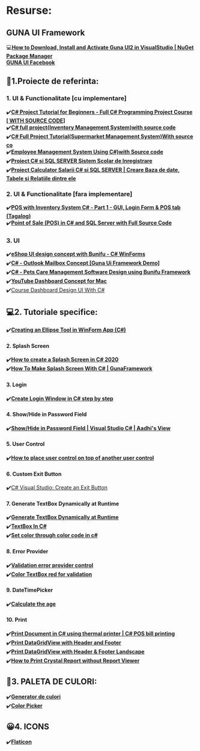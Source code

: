 # Resurse:

## GUNA UI Framework
💻[**How to Download, Install and Activate Guna UI2 in VisualStudio | NuGet Package Manager**](https://www.youtube.com/watch?v=KwY41mFMGAU&ab_channel=SobatdataTechnologies)</br>
[**GUNA UI Facebook**](https://www.facebook.com/GunaUI/)</br>

## 🎯1.Proiecte de referinta:
### 1. UI & Functionalitate [cu implementare]
✔️[**C# Project Tutorial for Beginners - Full C# Programming Project Course [ WITH SOURCE CODE]**](https://www.youtube.com/watch?v=YDNA9VYyOME&ab_channel=1BestCsharpblog)</br>
✔️[**C# full project(Inventory Management System)with source code**](https://www.youtube.com/watch?v=qLNLWw82NeE&ab_channel=MyCodeSpace)</br>
✔️[**C# Full Project Tutorial(Supermarket Management System)With source co**](https://www.youtube.com/watch?v=i4YHCa92BdM&ab_channel=MyCodeSpace)</br>
✔️[**Employee Management System Using C#)with Source code**](https://www.youtube.com/watch?v=dmT8CTSP474&ab_channel=MyCodeSpace)</br>
✔️[**Proiect C# si SQL SERVER Sistem Scolar de Inregistrare**](https://www.youtube.com/watch?v=NolEHLia_KM&list=PL6XxVO5VsLuYw0KLT19Bnzf8TzTmmtcQ-&ab_channel=lectiideinformatica)</br>
✔️[**Proiect Calculator Salarii C# si SQL SERVER | Creare Baza de date, Tabele si Relatiile dintre ele**](https://www.youtube.com/watch?v=ifUj0Y_Za7c&list=PL6XxVO5VsLuYj0F98omiMV-kAlnDXnWG8&ab_channel=lectiideinformatica)</br>


### 2. UI & Functionalitate [fara implementare]
✔️[**POS with Inventory System C# - Part 1 - GUI, Login Form & POS tab (Tagalog)**](https://www.youtube.com/watch?v=JeIAZuooiJw&ab_channel=BrianBinag)</br>
✔️[**Point of Sale (POS) in C# and SQL Server with Full Source Code**](https://www.youtube.com/watch?v=qPDtuL1BjE8&ab_channel=JanobeSourcecode)</br>

### 3. UI
✔️[**eShop UI design concept with Bunifu - C# WinForms**](https://www.youtube.com/watch?v=3VEKOfyTxNk&ab_channel=KimTooFlex)</br>
✔️[**C# - Outlook Mailbox Concept [Guna Ui Framework Demo]**](https://www.youtube.com/watch?v=aQWCnHKyjGY&ab_channel=C%23UiAcademy)</br>
✔️[**C# - Pets Care Management Software Design using Bunifu Framework**](https://www.youtube.com/watch?v=LDF_ESmKM2E&ab_channel=C%23UiAcademy)</br>
✔️[**YouTube Dashboard Concept for Mac**](https://www.youtube.com/watch?v=fIIR0J5qMms&t=23s&ab_channel=C%23UiAcademy)</br>
✔️[Course Dashboard Design UI With C#](https://www.youtube.com/watch?v=wIhke6wfDtk&t=150s&ab_channel=Projectam)</br>


## 💻2. Tutoriale specifice:

✔️[**Creating an Ellipse Tool in WinForm App (C#)**](https://www.youtube.com/watch?v=uJtNyuO8l5o&ab_channel=C%23UiAcademy)</br>

#### 2. Splash Screen
✔️[**How to create a Splash Screen in C# 2020**](https://www.youtube.com/watch?v=Mf7SzRhyAtE&ab_channel=iwebmakers)</br>
✔️[**How To Make Splash Screen With C# | GunaFramework**](https://www.youtube.com/watch?v=dGU-NODlUQg&ab_channel=Projectam)</br>

#### 3. Login
✔️[**Create Login Window in C# step by step**](https://www.youtube.com/watch?v=tcmmCcMs8yU&ab_channel=VetrivelD)</br>

#### 4. Show/Hide in Password Field
✔️[**Show/Hide in Password Field | Visual Studio C# | Aadhi's View**](https://www.youtube.com/watch?v=vWZheVAITyg&ab_channel=Aadhi%E2%80%99sView)</br>

#### 5. User Control
✔️[**How to place user control on top of another user control**](https://www.youtube.com/watch?v=4bvXw1wVmdQ&ab_channel=ProgrammingwithSinghateh)</br>

#### 6. Custom Exit Button
✔️[C# Visual Studio: Create an Exit Button](https://www.youtube.com/watch?v=polPEfdOeb8&ab_channel=Tech-Recipes)</br>

#### 7. Generate TextBox Dynamically at Runtime
✔️[**Generate TextBox Dynamically at Runtime**](https://www.c-sharpcorner.com/blogs/generate-textbox-dynamically-at-runtime-in-windows-form-application1)</br>
✔️[**TextBox In C#**](https://www.c-sharpcorner.com/uploadfile/mahesh/textbox-in-C-Sharp/)</br>
✔️[**Set color through color code in c#**](https://stackoverflow.com/questions/3068915/set-color-through-color-code-in-c-sharp)</br>

#### 8. Error Provider
✔️[**Validation error provider control**](https://www.youtube.com/watch?v=uFDEW7NX1ZI&ab_channel=AvadhTutor)</br>
✔️[**Color TextBox red for validation**](https://www.youtube.com/watch?v=_Z7FDrW4gfg&ab_channel=TUTORIOS)</br>

#### 9. DateTimePicker
✔️[**Calculate the age**](https://www.youtube.com/watch?v=h8YgZ0Cn3XE&ab_channel=C%23Tutorial)</br>

#### 10. Print
✔️[**Print Document in C# using thermal printer | C# POS bill printing**](https://www.youtube.com/watch?v=nEqE6WfgjEs&ab_channel=LearntoSurvive)</br>
✔️[**Print DataGridView with Header and Footer**](https://www.youtube.com/watch?v=VuO1oY4EbFQ&ab_channel=FoxLearn)</br>
✔️[**Print DataGridView with Header & Footer Landscape**](https://www.youtube.com/watch?v=-UB5mDPxAmo&ab_channel=FoxLearn)</br>
✔️[**How to Print Crystal Report without Report Viewer**](https://www.youtube.com/watch?v=5se4otGCBu0&ab_channel=FoxLearn)</br>

## 🌈3. PALETA DE CULORI:
✔️[**Generator de culori**](https://coolors.co/)</br>
✔️[**Color Picker**](https://imagecolorpicker.com/en)</br>


## 😀4. ICONS
✔️[**Flaticon**](https://www.flaticon.com/)</br>
